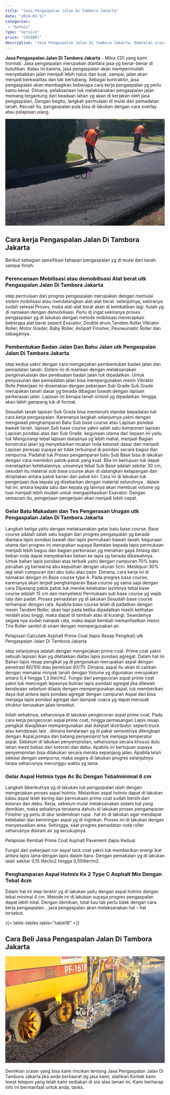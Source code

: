```yaml
---
title: "Jasa Pengaspalan Jalan Di Tambora Jakarta"
date: "2024-03-11"
categories:
 - "hotmix"
type: "service"
price: "[65000]"
description: "Jasa Pengaspalan Jalan Di Tambora Jakarta. Demikian uraian yang bisa kami rincikan tentang Jasa Pengaspalan Jalan Di Tambora Jakarta jika anda berhasrat dg j..."
---
```


**Jasa Pengaspalan Jalan Di Tambora Jakarta** - Mitra CDI yang kami hormati. Jasa pengaspalan merupakan diantara jasa yg benar-benar di butuhkan. Kalau ini karena, jasa pengaspalan akan mempermudah menyebabkan jalan menjadi lebih halus dan kuat. sampai, jalan akan menjadi berkwalitas dan tak berlubang. Sebagai kontraktor, jasa pengaspalan akan membagikan beberapa cara kerja pengaspalan yg perlu kamu kenal. Dimana, pelaksanaan tuk melaksanakan pengaspalan jalan memang tergantung dari keadaan lahan yg akan di kerjakan oleh jasa pengaspalan. Dengan begitu, langkah permulaan di mulai dari pemadatan tanah. Kecuali itu, pengaspalan pula bisa di lakukan dengan cara overlay atau pelapisan ulang.

![Jasa Pengaspalan Jalan Di Tambora Jakarta](/images/hotmix/jasa-hotmix-aspal-11.jpg)

## Cara kerja Pengaspalan Jalan Di Tambora Jakarta

Berikut sebagian spesifikasi tahapan pengaspalan yg di mulai dari tanah sampai finish:

### Perencanaan Mobilisasi atau demobilisasi Alat berat utk Pengaspalan Jalan Di Tambora Jakarta

step permulaan dari progres pengaspalan merupakan dengan memulai sistem mobilisasi atau mendatangkan alat-alat berat. selanjutnya, sekiranya sudah selesai Proses, maka alat-alat berat akan di kembalikan lagi. Itulah yg di namakan dengan demobilisasi. Perlu di ingat sekiranya proses pengaspalan yg di lakukan dengan metode mobilisasi menerapkan beberapa alat berat seperti Exavator, Double drum,Tandem Roller,Vibrator Roller, Motor Grader, Baby Roller, Ashpalt Finisher, Peuneumatic Roller dan sebagainya.

### Pembentukan Badan Jalan Dan Bahu Jalan utk Pengaspalan Jalan Di Tambora Jakarta

step kedua yakni dengan cara mengerjakan pembentukan badan jalan dan pemadatan tanah. Sistem ini di mainkan dengan melaksanakan pengevaluasian dan pembuatan badan jalan tuk dipadatkan. Untuk penyusunan dan pemadatan jalan bisa mempergunakan mesin Vibrator Rolle.Pekerjaan ini dinamakan dengan pekerjaan Sub Grade.Sub Grade merupakan tanah dasar yg berada dibagian bawah dengan lapisan perkerasan jalan. Lapisan ini berupa tanah orisinil yg dipadatkan. hingga, akan lebih gampang tuk di format.

Sesudah tanah lapisan Sub Grade bisa memenuhi standar kepadatan tuk cara kerja pengaspalan. Karenanya langkah selanjutnya yakni dengan mengawali penghamparan Batu Sub base course atau Lapisan pondasi bawah tanah. lapisan Sub base course yakni salah satu komponen lapisan Lapisan pondasi atas dan Sub Grade. kegunaan utama dari laipasn ini yaitu tuk Mengurangi tebal lapisan diatasnya yg lebih mahal, menjadi Bagian konstruksi jalan yg menyebarkan muatan roda ketanah dasar dan menjadi Lapisan peresap supaya air tidak terkumpul di pondasi secara bagus dan sempurna. Padahal tuk Proses pengamparan batu Sub Base bisa di lakukan dengan cara membikin patok-patok yang kuat. Bila ini bertujuan tuk dapat menetapkan ketebalannya. umumnya tebal Sub Base adalah sekitar 30 cm, sesudah itu material sub base course akan di datangkan kelapangan dan diciptakan antara patok kanan dan patok kiri. Cara ini di lakukan tuk pengerjaan dua kepala yg disebarkan dengan material seluruhnya . dalam hal ini, antara kepala satu dan kepala yg lainnya akan membuat volume yg luas menjadi lebih mudah untuk mengaplikasikan Exavator. Dengan semacam itu, pengerjaan pengerjaan akan menjadi lebih cepat.

### Gelar Batu Makadam dan Tes Pengerasan Urugan utk Pengaspalan Jalan Di Tambora Jakarta

Langkah ketiga yaitu dengan melaksanakan gelar batu base course. Base course adalah salah satu bagian dari progres pengaspalan yg berada diantara lapis pondasi bawah dan lapis permukaan bawah tanah. kegunaan utama dari progres ini merupakan supaya Bantalan kepada lapis permukaan menjadi lebih bagus dan bagian perkerasan yg menahan gaya lintang dari beban roda dapat menyebarkan beban ke lapis yg berada dibawahnya. Untuk bahan lapis pondasi atas terbaik yaitu dengan campuran 70% batu pecahan yg berwarna abu keputihan dengan ukuran 5cm. Meskipun 30% lagi ialah campuran dari abu batu atau pasir. Dimana, cara kerja ini di namakan dengan ini Base course type A. Pada progres base course, karenanya akan terjadi penghamparan Base course yg sama saja dengan cara Dipasang patok patok tuk menilai ketebalan lazimnya tebal base course adalah 15 cm dan menyeleksi Permukaan sub base course yg wajib rata dan padat. Proses pemadatan yg di lakukan Sesudah base course terhampar dengan rata. Apabila base course telah di padatkan dengan mesin Tandem Roller, akan tapi pada ketika dipadatkan masih kelihatan rendah atau tinggi, maka dapat di tambah atau di kurangi. Seandainya segala nya sudah nampak rata, maka dapat kembali memanfaatkan mesin Tire Roller sambil di siram dengan mempergunakan air.

Pelapisan Calculate Asphalt Prime Coat (lapis Resap Pengikat) utk Pengaspalan Jalan Di Tambora Jakarta

step selanjutnya adalah dengan mengerjakan prime coat. Prime coat yakni sebuah lapisan ikan yg diletakkan diatas lapis pondasi agregat. Dalam hal ini Bahan lapis resap pengikat yg di pergunakan merupakan aspal dengan penetrasi 80/100 atau penetrasi 60/70. Dimana, aspal itu akan di cairkan dengan memakai minyak tanah dengan Volume yg digunakan merupakan antara 0,4 hingga 1,3 liter/m2. Fungsi dari pengecoran aspal prime coat yakni tuk mencegah lepasnya butiran lapis pondasi agregat jika dilewati kendaraan sebelum dilapis dengan mempergunakan aspal, tuk memberikan daya ikat antara lapis pondasi agregat dengan campuran Aspal dan bisa menjaga lapis pondasi agregat dari dampak cuaca yg dapat merusak struktur kerusakan jalan tersebut.

Inilah sebabnya, seharusnya di lakukan pengecoran aspal prime coat. Pada cara kerja pengecoran aspal prime coat, hingga pemasangan Lapis resap pengikat diwajibkan mempergunakan alat Ashpalt distributor seperti truck atau kendaraan lain . dimana kendaraan yg di pakai semestinya dilengkapi dengan Aspal,pompa dan batang penyemprot tuk menjaga temperatur aspal. Sebelum di lakukan penyemprotan, seharusnya secara khusus dulu lahan mesti bebas dari kotoran dan debu. Apabila ini bertujuan supaya penyemprotan bisa dilakukan secara merata sepanjang jalan. Apabila telah selesai dengan sempurna, maka segera di lakukan progres selanjutnya tanpa seharusnya menunggu waktu yg lama.

### Gelar Aspal Hotmix type Ac Bc Dengan Tebalminimal 6 cm

Langkah bberikutnya yg di lakukan tuk pengaspalan ialah dengan mengerjakan proses aspal hotmix. Melainkan aspal hotmix dapat di lakukan kalau aspal telah kering dan permukaan prime coat sudah bersih dari kotoran dan debu. Kerja, sebelum mulai melaksanakan sistem hal yang demikian, maka sebaiknya terutama dahulu di lakukan proses pengamparan Finisher yg perlu di atur sedemikian rupa . hal ini di lakukan agar mendapat ketebalan dan kemiringan aspal yg di inginkan. Proses ini di lakukan dengan menyesuaikan area. Sehingga, saat progres pemadatan roda roller seharusnya disiram air yg secukupnya.

Pelapisan Kembali Prime Coat Asphalt Pavement (lapis Kedua)

Fungsi dari pekerjaan cor aspal tack coat yakni tuk memberikan energi ikat antara lapis lama dengan lapis dalam baru. Dengan pemakaian yg di lakukan ialah sekitar 0,15 liter/m2 hingga 0,50liter/m2.

### Penghamparan Aspal Hotmix Ke 2 Type C Asphalt Mix Dengan Tebal 4cm

Dalam hal ini step terahir yg di lakukan yaitu dengan aspal hotmix dengan tebal minimal 4 cm. Metode ini di lakukan supaya progres pengaspalan dapat lebih total. Dengan demikian, total kau tak perlu tidak dengan cara kerja pengaspalan. , jasa pengaspalan akan melaksanakan hal – hal tersebut.

{{< table-tables table="table18" >}}

## Cara Beli Jasa Pengaspalan Jalan Di Tambora Jakarta

![Jasa Pengaspalan Jalan Di Tambora Jakarta](/images/hotmix/jasa-hotmix-aspal-27.jpg)

Demikian uraian yang bisa kami rincikan tentang Jasa Pengaspalan Jalan Di Tambora Jakarta jika anda berhasrat dg jasa kami, silahkan Kontak kami lewat telepon yang telah kami sediakan di sisi atas laman ini. Kami berharap info ini bermanfaat untuk anda, tanks.

